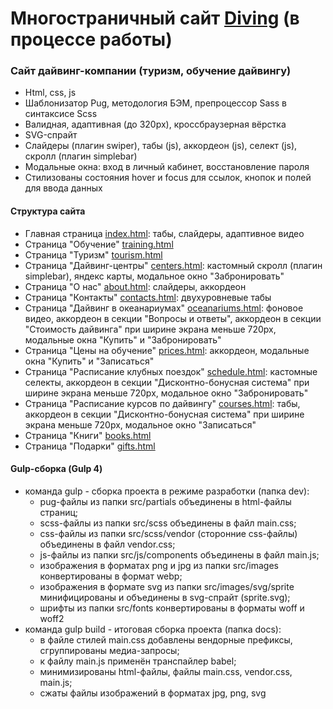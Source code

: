 # Многостраничный сайт [Diving](https://elent15.github.io/diving) (в процессе работы)

### Сайт дайвинг-компании (туризм, обучение дайвингу)
 
* Html, css, js
* Шаблонизатор Pug, методология БЭМ, препроцессор Sass в синтаксисе Scss
* Валидная, адаптивная (до 320px), кроссбраузерная вёрстка
* SVG-спрайт
* Слайдеры (плагин swiper), табы (js), аккордеон (js), селект (js), скролл (плагин simplebar)
* Модальные окна: вход в личный кабинет, восстановление пароля
* Стилизованы состояния hover и focus для ссылок, кнопок и полей для ввода данных
  
#### Структура сайта

* Главная страница [index.html](https://elent15.github.io/diving): табы, слайдеры, адаптивное видео
* Страница "Обучение" [training.html](https://elent15.github.io/diving/training.html)
* Страница "Туризм" [tourism.html](https://elent15.github.io/diving/tourism.html)
* Страница "Дайвинг-центры" [centers.html](https://elent15.github.io/diving/centers.html): кастомный скролл (плагин simplebar), яндекс карты, модальное окно "Забронировать"
* Страница "О нас" [about.html](https://elent15.github.io/diving/about.html): слайдеры, аккордеон
* Страница "Контакты" [contacts.html](https://elent15.github.io/diving/contacts.html): двухуровневые табы
* Страница "Дайвинг в океанариумах" [oceanariums.html](https://elent15.github.io/diving/oceanariums.html): фоновое видео, аккордеон в секции "Вопросы и ответы", аккордеон в секции "Стоимость дайвинга" при ширине экрана меньше 720px, модальные окна "Купить" и "Забронировать"
* Страница "Цены на обучение" [prices.html](https://elent15.github.io/diving/prices.html): аккордеон, модальные окна "Купить" и "Записаться"
* Страница "Расписание клубных поездок" [schedule.html](https://elent15.github.io/diving/schedule.html): кастомные селекты, аккордеон в секции "Дисконтно-бонусная система" при ширине экрана меньше 720px, модальное окно "Забронировать"
* Страница "Расписание курсов по дайвингу" [courses.html](https://elent15.github.io/diving/courses.html): табы, аккордеон в секции "Дисконтно-бонусная система" при ширине экрана меньше 720px, модальное окно "Записаться"
* Страница "Книги" [books.html](https://elent15.github.io/diving/books.html)
* Страница "Подарки" [gifts.html](https://elent15.github.io/diving/gifts.html)

#### Gulp-сборка (Gulp 4)

* команда gulp - сборка проекта в режиме разработки (папка dev):
  * pug-файлы из папки src/partials объединены в html-файлы страниц;
  * scss-файлы из папки src/scss объединены в файл main.css;
  * css-файлы из папки src/scss/vendor (сторонние css-файлы) объединены в файл vendor.css;
  * js-файлы из папки src/js/components объединены в файл main.js;
  * изображения в форматах png и jpg из папки src/images конвертированы в формат webp;
  * изображения в формате svg из папки src/images/svg/sprite минифицированы и объединены в svg-спрайт (sprite.svg);
  * шрифты из папки src/fonts конвертированы в форматы woff и woff2
* команда gulp build - итоговая сборка проекта (папка docs):
  * в файле стилей main.css добавлены вендорные префиксы, сгруппированы медиа-запросы;
  * к файлу main.js применён транспайлер babel;
  * минимизированы html-файлы, файлы main.css, vendor.css, main.js;
  * сжаты файлы изображений в форматах jpg, png, svg
